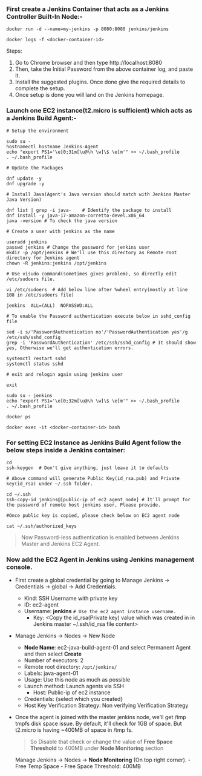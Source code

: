 ### First create a Jenkins Container that acts as a __Jenkins Controller__ Built-In Node:-

`docker run -d --name=my-jenkins -p 8080:8080 jenkins/jenkins`

`docker logs -f <docker-container-id>`

Steps:

1. Go to Chrome browser and then type http://localhost:8080
2. Then, take the Initial Password from the above container log, and paste it. 
3. Install the suggested plugins. Once done give the required details to complete the setup.
4. Once setup is done you will land on the Jenkins homepage. 

### Launch one EC2 instance(**t2.micro** is sufficient) which acts as a __Jenkins Build Agent__:-

```shell
# Setup the environment

sudo su -
hostnamectl hostname Jenkins-Agent
echo "export PS1='\e[0;31m[\u@\h \w]\$ \e[m'" >> ~/.bash_profile
. ~/.bash_profile

# Update the Packages

dnf update -y
dnf upgrade -y

# Install Java(Agent's Java version should match with Jenkins Master Java Version)

dnf list | grep -i java-    # Identify the package to install
dnf install -y java-17-amazon-corretto-devel.x86_64
java -version # To check the java version

# Create a user with jenkins as the name

useradd jenkins
passwd jenkins # Change the password for jenkins user
mkdir -p /opt/jenkins # We'll use this directory as Remote root directory for Jenkins agent
chown -R jenkins:jenkins /opt/jenkins

# Use visudo command(sometimes gives problem), so directly edit /etc/sudoers file.

vi /etc/sudoers  # Add below line after %wheel entry(mostly at line 108 in /etc/sudoers file)

jenkins  ALL=(ALL)  NOPASSWD:ALL

# To enable the Password authentication execute below in sshd_config file

sed -i s/'PasswordAuthentication no'/'PasswordAuthentication yes'/g /etc/ssh/sshd_config
grep -i 'PasswordAuthentication' /etc/ssh/sshd_config # It should show yes, Otherwise we'll get authentication errors.

systemctl restart sshd
systemctl status sshd

# exit and relogin again using jenkins user

exit

sudo su - jenkins
echo "export PS1='\e[0;32m[\u@\h \w]\$ \e[m'" >> ~/.bash_profile
. ~/.bash_profile
```
`docker ps`

`docker exec -it <docker-container-id> bash`

### For setting EC2 Instance as Jenkins Build Agent follow the below steps inside a Jenkins container:

```shell
cd
ssh-keygen  # Don't give anything, just leave it to defaults

# Above command will generate Public Key(id_rsa.pub) and Private key(id_rsa) under ~/.ssh folder.

cd ~/.ssh
ssh-copy-id jenkins@[public-ip of ec2 agent node] # It'll prompt for the password of remote host jenkins user, Please provide.

#Once public key is copied, please check below on EC2 agent node

cat ~/.ssh/authorized_keys
```
> Now Password-less authentication is enabled between Jenkins Master and Jenkins EC2 Agent.

### Now add the EC2 Agent in Jenkins using Jenkins management console.

* First create a global credential by going to Manage Jenkins -> Credentials -> global -> Add Credentials.
    - Kind: SSH Username with private key
    - ID: ec2-agent
    - Username: **jenkins** `# Use the ec2 agent instance username.`
        - Key: <Copy the id_rsa(Private key) value which was created in in Jenkins master ~/.ssh/id_rsa file content>

* Manage Jenkins -> Nodes -> New Node

    - **Node Name**: ec2-java-build-agent-01 and select Permanent Agent and then select **Create**
    - Number of executors: 2
    - Remote root directory: `/opt/jenkins/`
    - Labels: java-agent-01
    - Usage: Use this node as much as possible
    - Launch method: Launch agents via SSH
        - Host: Public-ip of ec2 instance
    - Credentials: {select which you created}
    - Host Key Verification Strategy: Non verifying Verification Strategy
     
* Once the agent is joined with the master jenkins node, we'll get /tmp tmpfs disk space issue. By default, it'll check for 1GB of space.
  But t2.micro is having ~400MB of space in /tmp fs.

  > So Disable that check or change the value of **Free Space Threshold** to 400MB under **Node Monitoring** section

  Manage Jenkins -> Nodes -> **Node Monitoring** (On top right corner).
      - Free Temp Space
          - Free Space Threshold: 400MB
